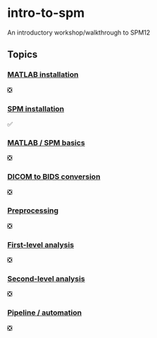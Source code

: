 # intro-to-spm
An introductory workshop/walkthrough to SPM12 


## Topics


### [MATLAB installation](./walkthrough/matlab_install.md)
:negative_squared_cross_mark:

### [SPM installation](./walkthrough/spm_install.md)
:white_check_mark:

### [MATLAB / SPM basics](./walkthrough/basics.md)
:negative_squared_cross_mark:

### [DICOM to BIDS conversion](./walkthrough/convert.md)
:negative_squared_cross_mark:

### [Preprocessing](./walkthrough/preprocessing.md)
:negative_squared_cross_mark:

### [First-level analysis](./walkthrough/firstlevel.md)
:negative_squared_cross_mark:

### [Second-level analysis](./walkthrough/secondlevel.md)
:negative_squared_cross_mark:

### [Pipeline / automation](./walkthrough/pipeline.md)
:negative_squared_cross_mark:
